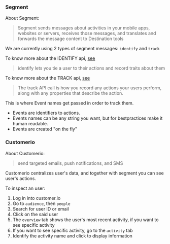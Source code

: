 ### Segment
About Segment:
> Segment sends messages about activities in your mobile apps, websites or servers, receives those messages, and translates and forwards the message content to Destination tools

We are currently using 2 types of segment messages: `identify` and
`track`

To know more about the IDENTIFY api, [see](https://segment.com/docs/connections/spec/identify/)
> identify lets you tie a user to their actions and record traits about them


To know more about the TRACK api, [see](https://segment.com/docs/connections/spec/track/)
> The track API call is how you record any actions your users perform, along with any properties that describe the action.

This is where Event names get passed in order to track them.
- Events are identifiers to actions.
- Events names can be any string you want, but for bestpractices make it
human readable.
- Events are created "on the fly"

### Customerio
About Customerio:
> send targeted emails, push notifications, and SMS

Customerio centralizes user's data, and together with segment you can
see user's actions.

To inspect an user:
1. Log in into customer.io
2. Go to `audience`, then `people`
3. Search for user ID or email
4. Click on the said user
5. The `overview` tab shows the user's most recent activity, if you want
   to see specific activity
5. If you want to see specific activity, go to the `activity` tab
6. Identify the activity name and click to display information
